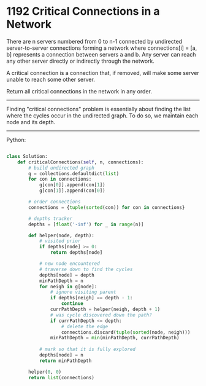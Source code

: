 # 1192 Critical Connections in a Network

There are n servers numbered from 0 to n-1 connected by undirected
server-to-server connections forming a network where connections[i] = [a, b]
represents a connection between servers a and b. Any server can reach any other
server directly or indirectly through the network.

A critical connection is a connection that, if removed, will make some server
unable to reach some other server.

Return all critical connections in the network in any order.

---

Finding "critical connections" problem is essentially about finding the list
where the cycles occur in the undirected graph. To do so, we maintain each node
and its depth.

---

Python:

```python

class Solution:
    def criticalConnections(self, n, connections):
        # build undirected graph
        g = collections.defaultdict(list)
        for con in connections:
            g[con[0]].append(con[1])
            g[con[1]].append(con[0])

        # order connections
        connections = {tuple(sorted(con)) for con in connections}

        # depths tracker
        depths = [float('-inf') for _ in range(n)]

        def helper(node, depth):
            # visited prior
            if depths[node] >= 0:
                return depths[node]

            # new node encountered
            # traverse down to find the cycles
            depths[node] = depth
            minPathDepth = n
            for neigh in g[node]:
                # ignore visiting parent
                if depths[neigh] == depth - 1:
                    continue
                currPathDepth = helper(neigh, depth + 1)
                # was cycle discovered down the path?
                if currPathDepth <= depth:
                    # delete the edge
                    connections.discard(tuple(sorted(node, neigh)))
                minPathDepth = min(minPathDepth, currPathDepth)
            
            # mark so that it is fully explored
            depths[node] = n
            return minPathDepth

        helper(0, 0)
        return list(connections)
```
